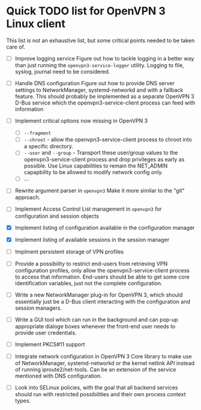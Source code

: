 Quick TODO list for OpenVPN 3 Linux client
==========================================

This list is not an exhaustive list, but some critical points needed to be
taken care of.

- [ ] Improve logging service
  Figure out how to tackle logging in a better way than just running
  the ``openvpn3-service-logger`` utility.  Logging to file, syslog, journal
  need to be considered.

- [ ] Handle DNS configuration
  Figure out how to provide DNS server settings to NetworkManager,
  systemd-networkd and with a fallback feature.  This should probably
  be implemented as a separate OpenVPN 3 D-Bus service which the
  openvpn3-service-client process can feed with information

- [ ] Implement critical options now missing in OpenVPN 3
    - [ ] ``--fragment``
    - [ ] ``--chroot`` - allow the openvpn3-service-client process to
      chroot into a specific directory.
    - [ ] ``--user`` and ``--group`` - Transport these user/group values
      to the openvpn3-service-client process and drop privileges
      as early as possible.  Use Linux capabilities to remain the
      NET_ADMIN capapbility to be allowed to modify network config
      only.
    - [ ] ...

- [ ] Rewrite argument parser in ``openvpn3``
  Make it more similar to the "git" approach.

- [ ] Implement Access Control List management in ``openvpn3`` for
  configuration and session objects

- [x] Implement listing of configuration available in the configuration manager

- [x] Implement listing of available sessions in the session manager

- [ ] Implment persistent storage of VPN profiles

- [ ] Provide a possibility to restrict  end-users from retrieving VPN
  configuration profiles, only allow the openvpn3-service-client process
  to access that information.  End-users should be able to get some core
  identification variables, just not the complete configuration.
    
- [ ] Write a new NetworkManager plug-in for OpenVPN 3, which should essentially
  just be a D-Bus client interacting with the configuration and session
  managers.

- [ ] Write a GUI tool which can run in the background and can pop-up
  appropriate dialoge boxes whenever the front-end user needs to provide
  user credentials.

- [ ] Implement PKCS#11 support

- [ ] Integrate network configuration in OpenVPN 3 Core library to make use
  of NetworkManager, systemd-networkd or the kernel netlink API instead
  of running iproute2/net-tools.  Can be an extension of the service
  mentioned with DNS configuration.

- [ ] Look into SELinux policies, with the goal that all backend services should
  run with restricted possibilities and their own process context types.


